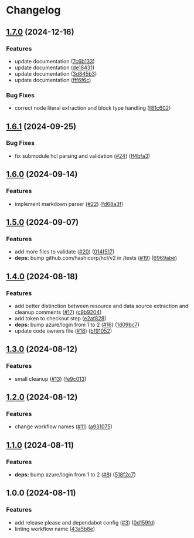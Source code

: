 # Changelog

## [1.7.0](https://github.com/aztfmods/validor/compare/v1.6.1...v1.7.0) (2024-12-16)


### Features

* update documentation ([7c6b133](https://github.com/aztfmods/validor/commit/7c6b1334497a1a9e797553fb41f13f0575b1ac31))
* update documentation ([de18431](https://github.com/aztfmods/validor/commit/de184312c6b6be68c08a4220273cf0770436c260))
* update documentation ([3d845b3](https://github.com/aztfmods/validor/commit/3d845b3b1b3fa24e8429ee4f501f658294add551))
* update documentation ([fff6f6c](https://github.com/aztfmods/validor/commit/fff6f6c6ddf12fb3c8ffc6cc6b507b8f206a11cb))


### Bug Fixes

* correct node literal extraction and block type handling ([f81c602](https://github.com/aztfmods/validor/commit/f81c6026732decccbc1419878efcb2d213202c53))

## [1.6.1](https://github.com/aztfmods/validor/compare/v1.6.0...v1.6.1) (2024-09-25)


### Bug Fixes

* fix submodule hcl parsing and validation ([#24](https://github.com/aztfmods/validor/issues/24)) ([ff4bfa3](https://github.com/aztfmods/validor/commit/ff4bfa38e36e6534e07d79fa73626a61da9b0698))

## [1.6.0](https://github.com/aztfmods/validor/compare/v1.5.0...v1.6.0) (2024-09-14)


### Features

* implement markdown parser ([#22](https://github.com/aztfmods/validor/issues/22)) ([fd68a3f](https://github.com/aztfmods/validor/commit/fd68a3ff0768cbd51a8af1172bd5a3a98983fe4e))

## [1.5.0](https://github.com/aztfmods/validor/compare/v1.4.0...v1.5.0) (2024-09-07)


### Features

* add more files to validate ([#20](https://github.com/aztfmods/validor/issues/20)) ([014f517](https://github.com/aztfmods/validor/commit/014f5176f6ef249ece83eea6ec6e9f6050353ca9))
* **deps:** bump github.com/hashicorp/hcl/v2 in /tests ([#19](https://github.com/aztfmods/validor/issues/19)) ([6969abe](https://github.com/aztfmods/validor/commit/6969abe9cef882406c7f57221ed3daddae055877))

## [1.4.0](https://github.com/aztfmods/validor/compare/v1.3.0...v1.4.0) (2024-08-18)


### Features

* add better distinction between resource and data source extraction and cleanup comments ([#17](https://github.com/aztfmods/validor/issues/17)) ([c9b9204](https://github.com/aztfmods/validor/commit/c9b920467de2552ceb892fc113fa21c9eeb2e40f))
* add token to checkout step ([e2af828](https://github.com/aztfmods/validor/commit/e2af828400f93e866b617013efb1ac4910126713))
* **deps:** bump azure/login from 1 to 2 ([#16](https://github.com/aztfmods/validor/issues/16)) ([1d09bc7](https://github.com/aztfmods/validor/commit/1d09bc7a873f7ee0ad9e0583e35cdba732fd185e))
* update code owners file ([#18](https://github.com/aztfmods/validor/issues/18)) ([bf91052](https://github.com/aztfmods/validor/commit/bf910527b9af9f682ee3198386c653776a6bb87e))

## [1.3.0](https://github.com/aztfmods/validor/compare/v1.2.0...v1.3.0) (2024-08-12)


### Features

* small cleanup ([#13](https://github.com/aztfmods/validor/issues/13)) ([fe9c013](https://github.com/aztfmods/validor/commit/fe9c01377c1cd5a10e90ba8a03a7a5890ef40f91))

## [1.2.0](https://github.com/aztfmods/validor/compare/v1.1.0...v1.2.0) (2024-08-12)


### Features

* change workflow names ([#11](https://github.com/aztfmods/validor/issues/11)) ([a931075](https://github.com/aztfmods/validor/commit/a931075f725bef4f6b868902e9172212a35be5d2))

## [1.1.0](https://github.com/aztfmods/validor/compare/v1.0.0...v1.1.0) (2024-08-11)


### Features

* **deps:** bump azure/login from 1 to 2 ([#8](https://github.com/aztfmods/validor/issues/8)) ([518f2c7](https://github.com/aztfmods/validor/commit/518f2c73e215a86e26394858be817202cecfc7ea))

## 1.0.0 (2024-08-11)


### Features

* add release please and dependabot config ([#3](https://github.com/aztfmods/validor/issues/3)) ([0d159fd](https://github.com/aztfmods/validor/commit/0d159fd4ca13fbde8c2990ba3090e8d2fd2617ad))
* linting workflow name ([43a5b8e](https://github.com/aztfmods/validor/commit/43a5b8e5d28c2a0719501eea67c0835bc8b70195))
